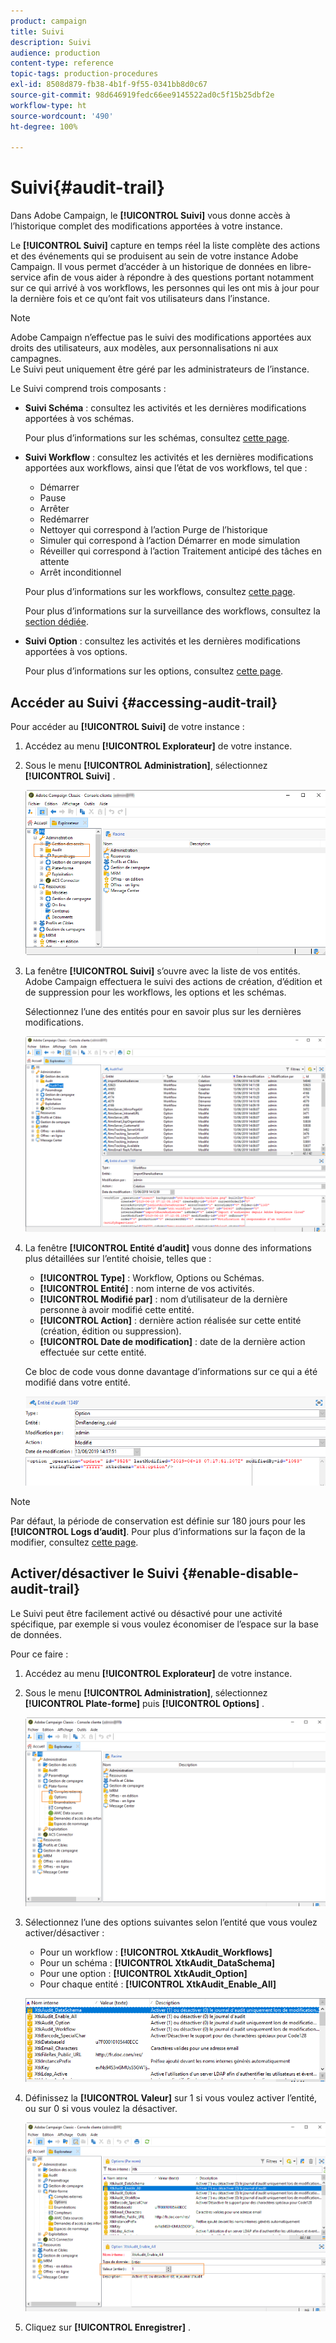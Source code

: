 ```yaml
---
product: campaign
title: Suivi
description: Suivi
audience: production
content-type: reference
topic-tags: production-procedures
exl-id: 8508d879-fb38-4b1f-9f55-0341bb8d0c67
source-git-commit: 98d646919fedc66ee9145522ad0c5f15b25dbf2e
workflow-type: ht
source-wordcount: '490'
ht-degree: 100%

---
```


# Suivi{#audit-trail}

Dans Adobe Campaign, le **[!UICONTROL Suivi]** vous donne accès à l’historique complet des modifications apportées à votre instance.

Le **[!UICONTROL Suivi]** capture en temps réel la liste complète des actions et des événements qui se produisent au sein de votre instance Adobe Campaign. Il vous permet d’accéder à un historique de données en libre-service afin de vous aider à répondre à des questions portant notamment sur ce qui arrivé à vos workflows, les personnes qui les ont mis à jour pour la dernière fois et ce qu’ont fait vos utilisateurs dans l’instance.

>[!NOTE]
>
>Adobe Campaign n’effectue pas le suivi des modifications apportées aux droits des utilisateurs, aux modèles, aux personnalisations ni aux campagnes.\
>Le Suivi peut uniquement être géré par les administrateurs de l’instance.

Le Suivi comprend trois composants :

* **Suivi Schéma** : consultez les activités et les dernières modifications apportées à vos schémas.

   Pour plus d’informations sur les schémas, consultez [cette page](../../configuration/using/data-schemas.md).

* **Suivi Workflow** : consultez les activités et les dernières modifications apportées aux workflows, ainsi que l’état de vos workflows, tel que :

   * Démarrer
   * Pause
   * Arrêter
   * Redémarrer
   * Nettoyer qui correspond à l’action Purge de l’historique
   * Simuler qui correspond à l’action Démarrer en mode simulation
   * Réveiller qui correspond à l’action Traitement anticipé des tâches en attente
   * Arrêt inconditionnel

   Pour plus d’informations sur les workflows, consultez [cette page](../../workflow/using/about-workflows.md).

   Pour plus d’informations sur la surveillance des workflows, consultez la [section dédiée](../../workflow/using/monitoring-workflow-execution.md).

* **Suivi Option** : consultez les activités et les dernières modifications apportées à vos options.

   Pour plus d’informations sur les options, consultez [cette page](../../installation/using/configuring-campaign-options.md).

## Accéder au Suivi {#accessing-audit-trail}

Pour accéder au **[!UICONTROL Suivi]** de votre instance :

1. Accédez au menu **[!UICONTROL Explorateur]** de votre instance.
1. Sous le menu **[!UICONTROL Administration]**, sélectionnez **[!UICONTROL Suivi]** .

   ![](assets/audit_trail_1.png)

1. La fenêtre **[!UICONTROL Suivi]** s’ouvre avec la liste de vos entités. Adobe Campaign effectuera le suivi des actions de création, d’édition et de suppression pour les workflows, les options et les schémas.

   Sélectionnez l’une des entités pour en savoir plus sur les dernières modifications.

   ![](assets/audit_trail_2.png)

1. La fenêtre **[!UICONTROL Entité d’audit]** vous donne des informations plus détaillées sur l’entité choisie, telles que :

   * **[!UICONTROL Type]** : Workflow, Options ou Schémas.
   * **[!UICONTROL Entité]** : nom interne de vos activités.
   * **[!UICONTROL Modifié par]** : nom d’utilisateur de la dernière personne à avoir modifié cette entité.
   * **[!UICONTROL Action]** : dernière action réalisée sur cette entité (création, édition ou suppression).
   * **[!UICONTROL Date de modification]** : date de la dernière action effectuée sur cette entité.

   Ce bloc de code vous donne davantage d’informations sur ce qui a été modifié dans votre entité.

   ![](assets/audit_trail_3.png)

>[!NOTE]
>
>Par défaut, la période de conservation est définie sur 180 jours pour les **[!UICONTROL Logs d’audit]**. Pour plus d’informations sur la façon de la modifier, consultez [cette page](../../production/using/database-cleanup-workflow.md#deployment-wizard).

## Activer/désactiver le Suivi {#enable-disable-audit-trail}

Le Suivi peut être facilement activé ou désactivé pour une activité spécifique, par exemple si vous voulez économiser de l’espace sur la base de données.

Pour ce faire :

1. Accédez au menu **[!UICONTROL Explorateur]** de votre instance.
1. Sous le menu **[!UICONTROL Administration]**, sélectionnez **[!UICONTROL Plate-forme]** puis **[!UICONTROL Options]** .

   ![](assets/audit_trail_4.png)

1. Sélectionnez l’une des options suivantes selon l’entité que vous voulez activer/désactiver :

   * Pour un workflow : **[!UICONTROL XtkAudit_Workflows]**
   * Pour un schéma : **[!UICONTROL XtkAudit_DataSchema]**
   * Pour une option : **[!UICONTROL XtkAudit_Option]**
   * Pour chaque entité : **[!UICONTROL XtkAudit_Enable_All]**

   ![](assets/audit_trail_5.png)

1. Définissez la **[!UICONTROL Valeur]** sur 1 si vous voulez activer l’entité, ou sur 0 si vous voulez la désactiver.

   ![](assets/audit_trail_6.png)

1. Cliquez sur **[!UICONTROL Enregistrer]** .

